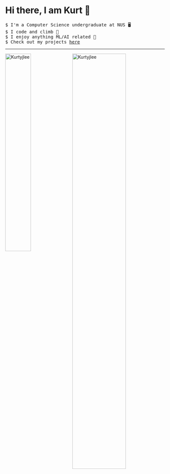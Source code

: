 # Hi there, I am Kurt 👋

<pre>
$ I'm a Computer Science undergraduate at NUS 🖥️
$ I code and climb 🧗 
$ I enjoy anything ML/AI related 👯 
$ Check out my projects <a href="https://github.com/Kurtyjlee?tab=repositories">here</a>
</pre>
---
<p>
    <img align="center" width="40%" padding="5" src="https://github-readme-stats.vercel.app/api/top-langs?username=Kurtyjlee&show_icons=true&locale=en&theme=dark&layout=donut" alt="Kurtyjlee" />
    <img align="right" width="58%" padding="5" src="https://github-readme-stats.vercel.app/api?username=Kurtyjlee&show_icons=true&locale=en&theme=dark" alt="Kurtyjlee" />
    &nbsp;&nbsp;
</p>





